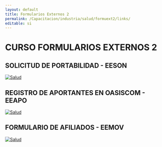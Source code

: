 ```yaml
---
layout: default
title: Formularios Externos 2
permalink: /Capacitacion/industria/salud/formuext2/links/
editable: si
---
```


# CURSO FORMULARIOS EXTERNOS 2


## SOLICITUD DE PORTABILIDAD - EESON


[![Salud](https://oasiserp-my.sharepoint.com/personal/martha_velasquez_oasiscom_com/_layouts/15/guestaccess.aspx?docid=15c2d8a3a80ed4205ac69c9a6f1a000b1&authkey=AdrBfGrJGUccWuWxHnpfNpA)](https://youtu.be/vkN7Yx6ySs8)


## REGISTRO DE APORTANTES EN OASISCOM - EEAPO


[![Salud](https://oasiserp-my.sharepoint.com/personal/martha_velasquez_oasiscom_com/_layouts/15/guestaccess.aspx?docid=1349086d25e594ab09329ffd84d9d74f5&authkey=ARqThtb86OzbQQTQj8VLFt0)](https://youtu.be/I6NlHRazZas)


## FORMULARIO DE AFILIADOS - EEMOV


[![Salud](https://oasiserp-my.sharepoint.com/personal/martha_velasquez_oasiscom_com/_layouts/15/guestaccess.aspx?docid=10360941d3705488dbc5f1e955d505d33&authkey=AQHoMls1KIF1WgHQcErmiyo)](https://youtu.be/w6DsAKQic4s)
